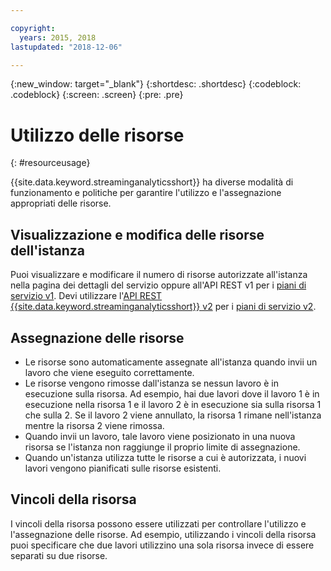```yaml
---

copyright:
  years: 2015, 2018
lastupdated: "2018-12-06"

---
```


<!-- Attribute definitions -->
{:new_window: target="_blank"}
{:shortdesc: .shortdesc}
{:codeblock: .codeblock}
{:screen: .screen}
{:pre: .pre}


# Utilizzo delle risorse
{: #resourceusage}

{{site.data.keyword.streaminganalyticsshort}} ha diverse modalità di funzionamento e politiche per garantire l'utilizzo e l'assegnazione appropriati delle risorse.

## Visualizzazione e modifica delle risorse dell'istanza
Puoi visualizzare e modificare il numero di risorse autorizzate all'istanza nella pagina dei dettagli del servizio oppure all'API REST v1 per i [piani di servizio v1](/docs/services/StreamingAnalytics/service_plans.html). Devi utilizzare l'[API REST {{site.data.keyword.streaminganalyticsshort}} v2](https://{DomainName}/apidocs/streaming-analytics-v2#get-a-streaming-analytics-instance) per i [piani di servizio v2](/docs/services/StreamingAnalytics/service_plans.html).

## Assegnazione delle risorse
- Le risorse sono automaticamente assegnate all'istanza quando invii un lavoro che viene eseguito correttamente.
- Le risorse vengono rimosse dall'istanza se nessun lavoro è in esecuzione sulla risorsa. Ad esempio, hai due lavori dove il lavoro 1 è in esecuzione nella risorsa 1 e il lavoro 2 è in esecuzione sia sulla risorsa 1 che sulla 2. Se il lavoro 2 viene annullato, la risorsa 1 rimane nell'istanza mentre la risorsa 2 viene rimossa.
- Quando invii un lavoro, tale lavoro viene posizionato in una nuova risorsa se l'istanza non raggiunge il proprio limite di assegnazione.
- Quando un'istanza utilizza tutte le risorse a cui è autorizzata, i nuovi lavori vengono pianificati sulle risorse esistenti.

## Vincoli della risorsa

I vincoli della risorsa possono essere utilizzati per controllare l'utilizzo e l'assegnazione delle risorse. Ad esempio, utilizzando i vincoli della risorsa puoi specificare che due lavori utilizzino una sola risorsa invece di essere separati su due risorse.
